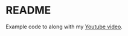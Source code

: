 README
===

Example code to along with my [Youtube video](https://www.youtube.com/watch?v=6Wc1tvhhvVU).
